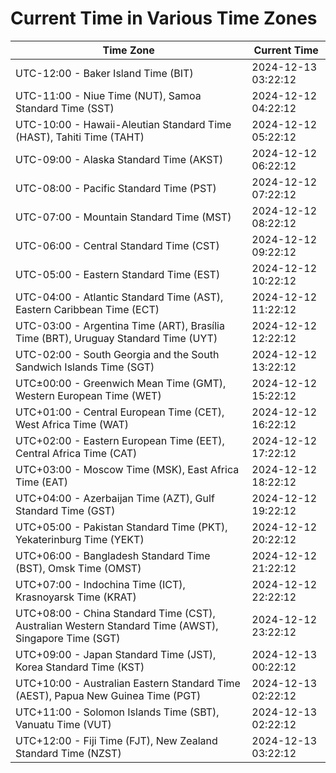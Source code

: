 # Current Time in Various Time Zones

| Time Zone | Current Time |
|-----------|--------------|
| UTC-12:00 - Baker Island Time (BIT) | 2024-12-13 03:22:12 |
| UTC-11:00 - Niue Time (NUT), Samoa Standard Time (SST) | 2024-12-12 04:22:12 |
| UTC-10:00 - Hawaii-Aleutian Standard Time (HAST), Tahiti Time (TAHT) | 2024-12-12 05:22:12 |
| UTC-09:00 - Alaska Standard Time (AKST) | 2024-12-12 06:22:12 |
| UTC-08:00 - Pacific Standard Time (PST) | 2024-12-12 07:22:12 |
| UTC-07:00 - Mountain Standard Time (MST) | 2024-12-12 08:22:12 |
| UTC-06:00 - Central Standard Time (CST) | 2024-12-12 09:22:12 |
| UTC-05:00 - Eastern Standard Time (EST) | 2024-12-12 10:22:12 |
| UTC-04:00 - Atlantic Standard Time (AST), Eastern Caribbean Time (ECT) | 2024-12-12 11:22:12 |
| UTC-03:00 - Argentina Time (ART), Brasília Time (BRT), Uruguay Standard Time (UYT) | 2024-12-12 12:22:12 |
| UTC-02:00 - South Georgia and the South Sandwich Islands Time (SGT) | 2024-12-12 13:22:12 |
| UTC±00:00 - Greenwich Mean Time (GMT), Western European Time (WET) | 2024-12-12 15:22:12 |
| UTC+01:00 - Central European Time (CET), West Africa Time (WAT) | 2024-12-12 16:22:12 |
| UTC+02:00 - Eastern European Time (EET), Central Africa Time (CAT) | 2024-12-12 17:22:12 |
| UTC+03:00 - Moscow Time (MSK), East Africa Time (EAT) | 2024-12-12 18:22:12 |
| UTC+04:00 - Azerbaijan Time (AZT), Gulf Standard Time (GST) | 2024-12-12 19:22:12 |
| UTC+05:00 - Pakistan Standard Time (PKT), Yekaterinburg Time (YEKT) | 2024-12-12 20:22:12 |
| UTC+06:00 - Bangladesh Standard Time (BST), Omsk Time (OMST) | 2024-12-12 21:22:12 |
| UTC+07:00 - Indochina Time (ICT), Krasnoyarsk Time (KRAT) | 2024-12-12 22:22:12 |
| UTC+08:00 - China Standard Time (CST), Australian Western Standard Time (AWST), Singapore Time (SGT) | 2024-12-12 23:22:12 |
| UTC+09:00 - Japan Standard Time (JST), Korea Standard Time (KST) | 2024-12-13 00:22:12 |
| UTC+10:00 - Australian Eastern Standard Time (AEST), Papua New Guinea Time (PGT) | 2024-12-13 02:22:12 |
| UTC+11:00 - Solomon Islands Time (SBT), Vanuatu Time (VUT) | 2024-12-13 02:22:12 |
| UTC+12:00 - Fiji Time (FJT), New Zealand Standard Time (NZST) | 2024-12-13 03:22:12 |
